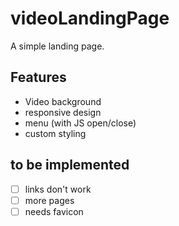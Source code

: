 # videoLandingPage

A simple landing page.

## Features

- Video background
- responsive design
- menu (with JS open/close)
- custom styling


## to be implemented

- [ ] links don't work
- [ ] more pages
- [ ] needs favicon

